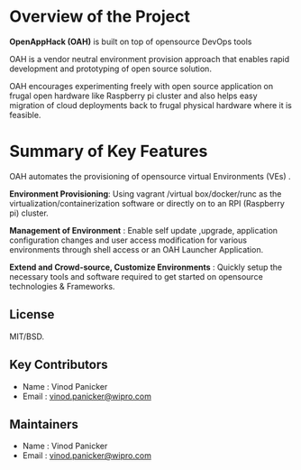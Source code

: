# Overview of the Project

**OpenAppHack (OAH)** is built on top of opensource DevOps tools

OAH is a vendor neutral environment provision approach that enables rapid development and prototyping of open source solution.

OAH encourages experimenting freely with open source application on frugal open hardware like Raspberry pi cluster and also helps easy migration of cloud deployments back to frugal physical hardware where it is feasible.

# Summary of Key Features

OAH automates the provisioning of opensource virtual Environments (VEs) .

**Environment Provisioning**: Using vagrant /virtual box/docker/runc as the virtualization/containerization software or directly on to an RPI (Raspberry pi)  cluster.

**Management of Environment** : Enable self update ,upgrade, application configuration changes and user access modification for various environments through shell access or an OAH Launcher Application.

**Extend and Crowd-source, Customize Environments** : Quickly setup the necessary tools and software required to get started on opensource technologies & Frameworks.


## License

MIT/BSD.

## Key Contributors

* Name : Vinod Panicker
* Email : vinod.panicker@wipro.com

## Maintainers

* Name : Vinod Panicker
* Email : vinod.panicker@wipro.com
